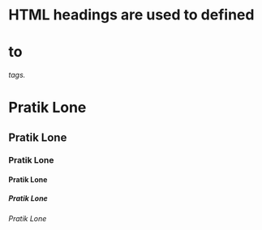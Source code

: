 # HTML headings are used to defined <h1> to <h6> tags.

<h1>Pratik Lone</h1>

<h2>Pratik Lone</h2>

<h3>Pratik Lone</h3>

<h4>Pratik Lone</h4>

<h5>Pratik Lone</h5>

<h6>Pratik Lone</h6>
